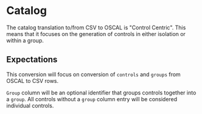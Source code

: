# Catalog

The catalog translation to/from CSV to OSCAL is "Control Centric". This means that it focuses on the generation of controls in either isolation or within a group. 

## Expectations

This conversion will focus on conversion of `controls` and `groups` from OSCAL to CSV rows.

`Group` column will be an optional identifier that groups controls together into a `group`. All controls without a `group` column entry will be considered individual controls. 